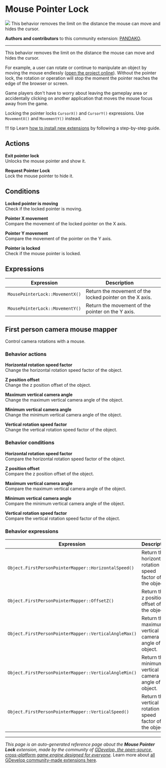# Mouse Pointer Lock

<img src="https://resources.gdevelop-app.com/assets/Icons/Line Hero Pack/Master/SVG/Virtual Reality/Virtual Reality_360_rotate_vr_movement.svg" class="extension-icon"></img>
This behavior removes the limit on the distance the mouse can move and hides the cursor.

**Authors and contributors** to this community extension: [PANDAKO](https://gd.games/PANDAKO).

---

This behavior removes the limit on the distance the mouse can move and hides the cursor.

For example, a user can rotate or continue to manipulate an object by moving the mouse endlessly ([open the project online](https://editor.gdevelop.io/?project=example://mouse-pointer-lock)).
Without the pointer lock, the rotation or operation will stop the moment the pointer reaches the edge of the browser or screen.

Game players don't have to worry about leaving the gameplay area or accidentally clicking on another application that moves the mouse focus away from the game.

Locking the pointer locks `CursorX()` and `CursorY()` expressions.
Use `MovementX()` and `MovementY()` instead.


!!! tip
    Learn [how to install new extensions](/gdevelop5/extensions/search) by following a step-by-step guide.

## Actions

**Exit pointer lock**  
Unlocks the mouse pointer and show it.

**Request Pointer Lock**  
Lock the mouse pointer to hide it.

## Conditions

**Locked pointer is moving**  
Check if the locked pointer is moving.

**Pointer X movement**  
Compare the movement of the locked pointer on the X axis.

**Pointer Y movement**  
Compare the movement of the pointer on the Y axis.

**Pointer is locked**  
Check if the mouse pointer is locked.

## Expressions

| Expression | Description |  |
|-----|-----|-----|
| `MousePointerLock::MovementX()` | Return the movement of the locked pointer on the X axis. ||
| `MousePointerLock::MovementY()` | Return the movement of the pointer on the Y axis. ||

## First person camera mouse mapper 

Control camera rotations with a mouse. 

### Behavior actions

**Horizontal rotation speed factor**  
Change the horizontal rotation speed factor of the object.

**Z position offset**  
Change the z position offset of the object.

**Maximum vertical camera angle**  
Change the maximum vertical camera angle of the object.

**Minimum vertical camera angle**  
Change the minimum vertical camera angle of the object.

**Vertical rotation speed factor**  
Change the vertical rotation speed factor of the object.

### Behavior conditions

**Horizontal rotation speed factor**  
Compare the horizontal rotation speed factor of the object.

**Z position offset**  
Compare the z position offset of the object.

**Maximum vertical camera angle**  
Compare the maximum vertical camera angle of the object.

**Minimum vertical camera angle**  
Compare the minimum vertical camera angle of the object.

**Vertical rotation speed factor**  
Compare the vertical rotation speed factor of the object.

### Behavior expressions

| Expression | Description |  |
|-----|-----|-----|
| `Object.FirstPersonPointerMapper::HorizontalSpeed()` | Return the horizontal rotation speed factor of the object. ||
| `Object.FirstPersonPointerMapper::OffsetZ()` | Return the z position offset of the object. ||
| `Object.FirstPersonPointerMapper::VerticalAngleMax()` | Return the maximum vertical camera angle of the object. ||
| `Object.FirstPersonPointerMapper::VerticalAngleMin()` | Return the minimum vertical camera angle of the object. ||
| `Object.FirstPersonPointerMapper::VerticalSpeed()` | Return the vertical rotation speed factor of the object. ||

---

*This page is an auto-generated reference page about the **Mouse Pointer Lock** extension, made by the community of [GDevelop, the open-source, cross-platform game engine designed for everyone](https://gdevelop.io/).* Learn more about [all GDevelop community-made extensions here](/gdevelop5/extensions).